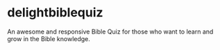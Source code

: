 # delightbiblequiz
An awesome and responsive Bible Quiz for those who want to learn and grow in the Bible knowledge.
